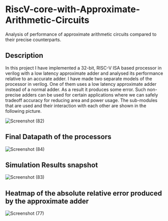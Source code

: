 # RiscV-core-with-Approximate-Arithmetic-Circuits
Analysis of performance of approximate arithmetic circuits compared to their precise counterparts.

## Description
In this project I have implemented a 32-bit, RISC-V ISA based processor in verilog with a low latency approximate adder and analysed its performance relative to
an accurate adder. I have made two separate models of the processor in verilog. One of them uses a low latency approximate adder instead of a normal adder. As a result
it produces some error. Such non-precise adders can be used for certain applications where we can safely tradeoff accuracy for reducing area and power usage. The 
sub-modules that are used and their interaction with each other are shown in the following picture.

![Screenshot (82)](https://user-images.githubusercontent.com/92263062/218332253-1fdd301b-46d5-49ff-b189-aa46b0f897f3.png)

## Final Datapath of the processors

![Screenshot (84)](https://user-images.githubusercontent.com/92263062/218335508-66a91103-c373-4507-9ec1-9ac255e33aea.png)

## Simulation Results snapshot

![Screenshot (83)](https://user-images.githubusercontent.com/92263062/218335261-af35d574-7c4f-4031-a75b-65fe08cd649c.png)

## Heatmap of the absolute relative error produced by the approximate adder

![Screenshot (77)](https://user-images.githubusercontent.com/92263062/218334557-6d213076-03ed-4621-a573-35768af7d513.png)
